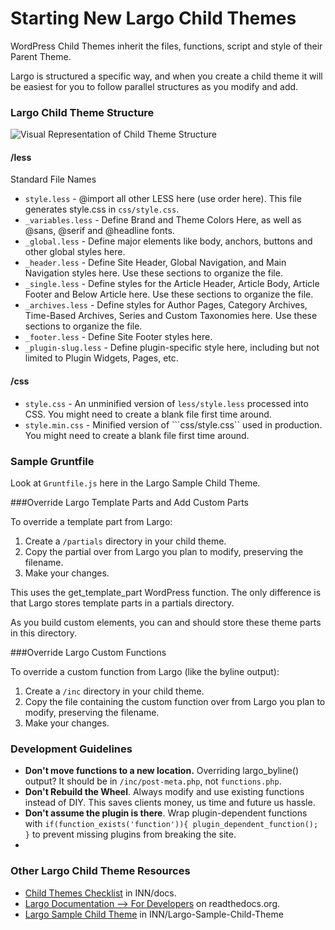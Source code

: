 # Starting New Largo Child Themes

WordPress Child Themes inherit the files, functions, script and style of their Parent Theme.

Largo is structured a specific way, and when you create a child theme it will be easiest for you to follow parallel structures as you modify and add.

### Largo Child Theme Structure

![Visual Representation of Child Theme Structure](https://raw.githubusercontent.com/INN/docs/master/projects/largo-child-themes/structure.jpg)

#### /less

Standard File Names
- ```style.less``` - @import all other LESS here (use order here). This file generates style.css in ```css/style.css```.
- ```_variables.less``` - Define Brand and Theme Colors Here, as well as @sans, @serif and @headline fonts.
- ```_global.less``` - Define major elements like body, anchors, buttons and other global styles here.
- ```_header.less``` - Define Site Header, Global Navigation, and Main Navigation styles here. Use these sections to organize the file.
- ```_single.less``` - Define styles for the Article Header, Article Body, Article Footer and Below Article here. Use these sections to organize the file.
- ```_archives.less``` - Define styles for Author Pages, Category Archives, Time-Based Archives, Series and Custom Taxonomies here. Use these sections to organize the file.
- ```_footer.less``` - Define Site Footer styles here.
- ```_plugin-slug.less``` - Define plugin-specific style here, including but not limited to Plugin Widgets, Pages, etc.

#### /css

- ```style.css``` - An unminified version of ```less/style.less``` processed into CSS. You might need to create a blank file first time around.
- ```style.min.css``` - Minified version of ```css/style.css`` used in production. You might need to create a blank file first time around.

### Sample Gruntfile

Look at ```Gruntfile.js``` here in the Largo Sample Child Theme.

###Override Largo Template Parts and Add Custom Parts

To override a template part from Largo:
1. Create a ```/partials``` directory in your child theme.
2. Copy the partial over from Largo you plan to modify, preserving the filename.
3. Make your changes.

This uses the get_template_part WordPress function. The only difference is that Largo stores template parts in a partials directory.

As you build custom elements, you can and should store these theme parts in this directory.

###Override Largo Custom Functions

To override a custom function from Largo (like the byline output):
1. Create a ```/inc``` directory in your child theme.
2. Copy the file containing the custom function over from Largo you plan to modify, preserving the filename.
3. Make your changes.

### Development Guidelines
- **Don't move functions to a new location.** Overriding largo_byline() output? It should be in ```/inc/post-meta.php```, not ```functions.php```.
- **Don't Rebuild the Wheel**. Always modify and use existing functions instead of DIY. This saves clients money, us time and future us hassle.
- **Don't assume the plugin is there**. Wrap plugin-dependent functions with ```if(function_exists('function')){ plugin_dependent_function(); }``` to prevent missing plugins from breaking the site.
-

### Other Largo Child Theme Resources
- [Child Themes Checklist](https://github.com/INN/docs/blob/master/checklists/updating-child-themes.md) in INN/docs.
- [Largo Documentation --> For Developers](http://largo.readthedocs.org/developers/fordevelopers.html#overview) on readthedocs.org.
- [Largo Sample Child Theme](https://github.com/INN/Largo-Sample-Child-Theme) in INN/Largo-Sample-Child-Theme
